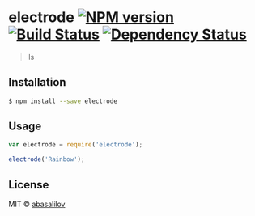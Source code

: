 # electrode [![NPM version][npm-image]][npm-url] [![Build Status][travis-image]][travis-url] [![Dependency Status][daviddm-image]][daviddm-url]
> ls

## Installation

```sh
$ npm install --save electrode
```

## Usage

```js
var electrode = require('electrode');

electrode('Rainbow');
```
## License

MIT © [abasalilov]()


[npm-image]: https://badge.fury.io/js/electrode.svg
[npm-url]: https://npmjs.org/package/electrode
[travis-image]: https://travis-ci.org/abasalilov/electrode.svg?branch=master
[travis-url]: https://travis-ci.org/abasalilov/electrode
[daviddm-image]: https://david-dm.org/abasalilov/electrode.svg?theme=shields.io
[daviddm-url]: https://david-dm.org/abasalilov/electrode
